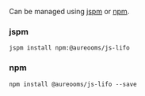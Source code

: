 Can be managed using
[jspm](http://jspm.io)
or [npm](https://github.com/npm/npm).

### jspm
```terminal
jspm install npm:@aureooms/js-lifo
```

### npm
```terminal
npm install @aureooms/js-lifo --save
```
